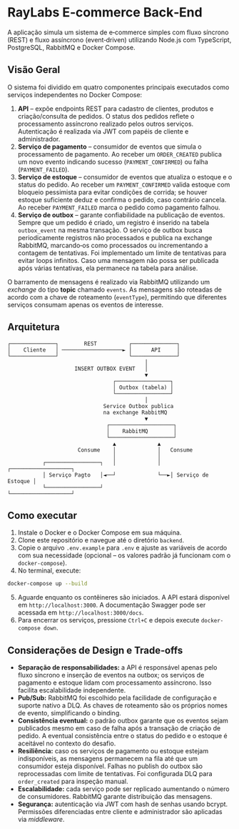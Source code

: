 # RayLabs E‑commerce Back‑End

A aplicação simula um sistema de e‑commerce simples com fluxo síncrono (REST) e fluxo assíncrono (event‑driven) utilizando Node.js com TypeScript, PostgreSQL, RabbitMQ e Docker Compose.

## Visão Geral

O sistema foi dividido em quatro componentes principais executados como serviços independentes no Docker Compose:

1. **API** – expõe endpoints REST para cadastro de clientes, produtos e criação/consulta de pedidos. O status dos pedidos reflete o processamento assíncrono realizado pelos outros serviços. Autenticação é realizada via JWT com papéis de cliente e administrador.
2. **Serviço de pagamento** – consumidor de eventos que simula o processamento de pagamento. Ao receber um `ORDER_CREATED` publica um novo evento indicando sucesso (`PAYMENT_CONFIRMED`) ou falha (`PAYMENT_FAILED`).
3. **Serviço de estoque** – consumidor de eventos que atualiza o estoque e o status do pedido. Ao receber um `PAYMENT_CONFIRMED` valida estoque com bloqueio pessimista para evitar condições de corrida; se houver estoque suficiente deduz e confirma o pedido, caso contrário cancela. Ao receber `PAYMENT_FAILED` marca o pedido como pagamento falhou.
4. **Serviço de outbox** – garante confiabilidade na publicação de eventos. Sempre que um pedido é criado, um registro é inserido na tabela `outbox_event` na mesma transação. O serviço de outbox busca periodicamente registros não processados e publica na exchange RabbitMQ, marcando‑os como processados ou incrementando a contagem de tentativas. Foi implementado um limite de tentativas para evitar loops infinitos. Caso uma mensagem não possa ser publicada após várias tentativas, ela permanece na tabela para análise.

O barramento de mensagens é realizado via RabbitMQ utilizando um *exchange* do tipo **topic** chamado `events`. As mensagens são roteadas de acordo com a chave de roteamento (`eventType`), permitindo que diferentes serviços consumam apenas os eventos de interesse.


## Arquitetura

```
┌──────────────┐        REST          ┌──────────────┐
│    Cliente   │ ───────────────────► │      API     │
└──────────────┘                      └──────────────┘
                                           │
                     INSERT OUTBOX EVENT   │
                                           ▼
                                 ┌─────────────────┐
                                 │ Outbox (tabela) │
                                 └─────────────────┘
                                           │
                              Service Outbox publica
                              na exchange RabbitMQ
                                           ▼
                               ┌────────────────────┐
                               │    RabbitMQ        │
                               └────────────────────┘
                                 ▲             ▲
                      Consume    │             │   Consume
                                 │             │
           ┌─────────────────┐   │             │   ┌───────────────────┐
           │ Serviço Pagto   │◄──┘             └──►│ Serviço de Estoque │
           └─────────────────┘                     └───────────────────┘
```

## Como executar

1. Instale o Docker e o Docker Compose em sua máquina.
2. Clone este repositório e navegue até o diretório `backend`.
3. Copie o arquivo `.env.example` para `.env` e ajuste as variáveis de acordo com sua necessidade (opcional – os valores padrão já funcionam com o `docker-compose`).
4. No terminal, execute:

```bash
docker-compose up --build
```

5. Aguarde enquanto os contêineres são iniciados. A API estará disponível em `http://localhost:3000`. A documentação Swagger pode ser acessada em `http://localhost:3000/docs`.
6. Para encerrar os serviços, pressione `Ctrl+C` e depois execute `docker-compose down`.

## Considerações de Design e Trade‑offs

* **Separação de responsabilidades:** a API é responsável apenas pelo fluxo síncrono e inserção de eventos na outbox; os serviços de pagamento e estoque lidam com processamento assíncrono. Isso facilita escalabilidade independente.
* **Pub/Sub:** RabbitMQ foi escolhido pela facilidade de configuração e suporte nativo a DLQ. As chaves de roteamento são os próprios nomes de evento, simplificando o binding.
* **Consistência eventual:** o padrão outbox garante que os eventos sejam publicados mesmo em caso de falha após a transação de criação de pedido. A eventual consistência entre o status do pedido e o estoque é aceitável no contexto do desafio.
* **Resiliência:** caso os serviços de pagamento ou estoque estejam indisponíveis, as mensagens permanecem na fila até que um consumidor esteja disponível. Falhas no publish do outbox são reprocessadas com limite de tentativas. Foi configurada DLQ para `order_created` para inspeção manual.
* **Escalabilidade:** cada serviço pode ser replicado aumentando o número de consumidores. RabbitMQ garante distribuição das mensagens.
* **Segurança:** autenticação via JWT com hash de senhas usando bcrypt. Permissões diferenciadas entre cliente e administrador são aplicadas via *middleware*.